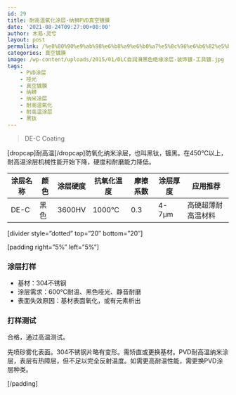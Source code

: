 ```yaml
---
id: 29
title: 耐高温氧化涂层-纳狮PVD真空镀膜
date: '2021-08-24T09:27:00+08:00'
author: 木易·灵兮
layout: post
permalink: /%e8%80%90%e9%ab%98%e6%b8%a9%e6%b0%a7%e5%8c%96%e6%b6%82%e5%b1%82-%e7%ba%b3%e7%8b%aepvd%e7%9c%9f%e7%a9%ba%e9%95%80%e8%86%9c/
categories: 真空镀膜
image: /wp-content/uploads/2015/01/DLC自润滑黑色绝缘涂层-装饰镀-工具镀.jpg
tags:
    - PVD涂层
    - 哑光
    - 真空镀膜
    - 纳狮
    - 纳米涂层
    - 耐高温氧化
    - 耐高温涂层
    - 黑钛
---
```


> DE-C Coating

\[dropcap\]耐高温\[/dropcap\]防氧化纳米涂层，也叫黑钛，镀黑。在450℃以上，耐高温涂层机械性能开始下降，硬度和耐磨能力降低。

| 涂层名称 | 颜色 | 涂层硬度 | 抗氧化温度 | 摩擦系数 | 涂层厚度 | 应用推荐 |
|---|---|---|---|---|---|---|
| DE-C | 黑色 | 3600HV | 1000℃ | 0.3 | 4-7μm | 高硬超薄耐高温材料 |

\[divider style=”dotted” top=”20″ bottom=”20″\]

\[padding right=”5%” left=”5%”\]

### 涂层打样

- 基材：304不锈钢
- 涂层需求：600℃耐温、黑色哑光、静音耐磨
- 表面失效原因：基材表面氧化，或有元素析出

### 打样测试

合格，通过高温测试。

先喷砂雾化表面。304不锈钢片略有变形。需矫直或更换基材。PVD耐高温纳米涂层，表层有热障层，但不足以完全反射温度。如需更高耐温性能，需更换PVD涂层种类。

\[/padding\]